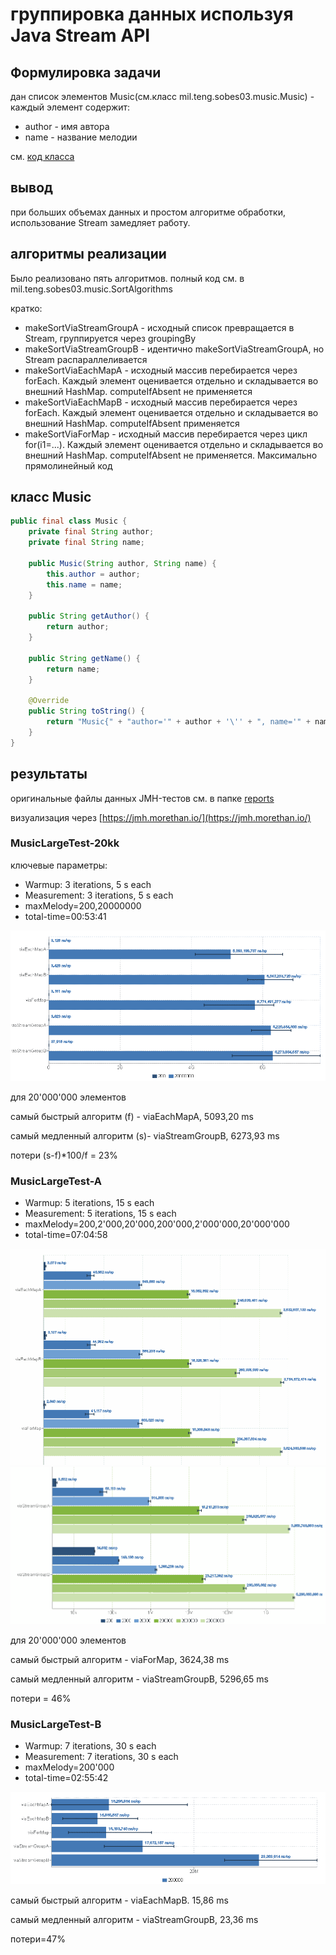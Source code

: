 # группировка данных используя Java Stream API

## Формулировка задачи

дан список элементов Music(см.класс mil.teng.sobes03.music.Music) - каждый
элемент содержит:

- author - имя автора
- name - название мелодии

см. [код класса](#data-class-music)

## вывод

при больших объемах данных и простом алгоритме обработки, использование
Stream замедляет работу.

## <a id="sort-algorithms" />алгоритмы реализации

Было реализовано пять алгоритмов. полный код см. в mil.teng.sobes03.music.SortAlgorithms

кратко:

- makeSortViaStreamGroupA - исходный список превращается в Stream, группируется
    через groupingBy
- makeSortViaStreamGroupB - идентично makeSortViaStreamGroupA, но Stream
    распараллеливается
- makeSortViaEachMapA - исходный массив перебирается через forEach. Каждый
    элемент оценивается отдельно и складывается во внешний HashMap.
    computeIfAbsent не применяется
- makeSortViaEachMapB - исходный массив перебирается через forEach. Каждый
    элемент оценивается отдельно и складывается во внешний HashMap.
    computeIfAbsent применяется
- makeSortViaForMap - исходный массив перебирается через цикл for(i1=...).
    Каждый элемент оценивается отдельно и складывается во внешний HashMap.
    computeIfAbsent не применяется. Максимально прямолинейный код

## <a id="data-class-music" /> класс Music

```java
public final class Music {
    private final String author;
    private final String name;

    public Music(String author, String name) {
        this.author = author;
        this.name = name;
    }

    public String getAuthor() {
        return author;
    }

    public String getName() {
        return name;
    }

    @Override
    public String toString() {
        return "Music{" + "author='" + author + '\'' + ", name='" + name + '\'' + '}';
    }
}
```

## результаты

оригинальные файлы данных JMH-тестов см. в папке [reports](reports)

визуализация через [https://jmh.morethan.io/](https://jmh.morethan.io/)

### MusicLargeTest-20kk

ключевые параметры:

- Warmup: 3 iterations, 5 s each
- Measurement: 3 iterations, 5 s each
- maxMelody=200,20000000
- total-time=00:53:41

![MusicLargeTest-20kk.png](reports/MusicLargeTest-20kk.png)

для 20'000'000 элементов

самый быстрый алгоритм (f) - viaEachMapA, 5093,20 ms

самый медленный алгоритм (s)- viaStreamGroupB, 6273,93 ms

потери (s-f)*100/f = 23%

### MusicLargeTest-A

- Warmup: 5 iterations, 15 s each
- Measurement: 5 iterations, 15 s each
- maxMelody=200,2'000,20'000,200'000,2'000'000,20'000'000
- total-time=07:04:58

![MusicLargeTest-A-1.png](reports/MusicLargeTest-A-1.png)
![MusicLargeTest-A-2.png](reports/MusicLargeTest-A-2.png)

для 20'000'000 элементов

самый быстрый алгоритм - viaForMap, 3624,38 ms

самый медленный алгоритм - viaStreamGroupB, 5296,65 ms

потери = 46%

### MusicLargeTest-B

- Warmup: 7 iterations, 30 s each
- Measurement: 7 iterations, 30 s each
- maxMelody=200'000
- total-time=02:55:42

![MusicLargeTest-B.png](reports/MusicLargeTest-B.png)

самый быстрый алгоритм - viaEachMapB. 15,86 ms

самый медленный алгоритм - viaStreamGroupB, 23,36 ms

потери=47%
